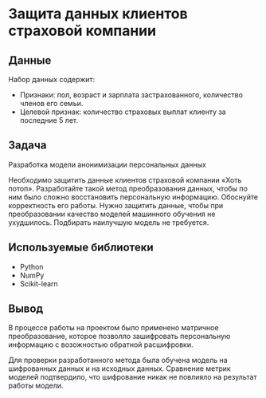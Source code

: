 # Защита данных клиентов страховой компании


## Данные

Набор данных содержит:

- Признаки: пол, возраст и зарплата застрахованного, количество членов его семьи.
- Целевой признак: количество страховых выплат клиенту за последние 5 лет.

## Задача

Разработка модели анонимизации персональных данных

Необходимо защитить данные клиентов страховой компании «Хоть потоп». Разработайте такой метод преобразования данных, чтобы по ним было сложно восстановить персональную информацию. Обоснуйте корректность его работы. Нужно защитить данные, чтобы при преобразовании качество моделей машинного обучения не ухудшилось. Подбирать наилучшую модель не требуется.

## Используемые библиотеки

- Python
- NumPy
- Scikit-learn


## Вывод

В процессе работы на проектом было применено матричное преобразование, которое позволло зашифровать персональную информацию с возожностью обратной расшифровки.

Для проверки разработанного метода была обучена модель на шифрованных данных и на исходных данных. 
Сравнение метрик моделей подтвердило, что шифрование никак не повлияло на результат работы модели.